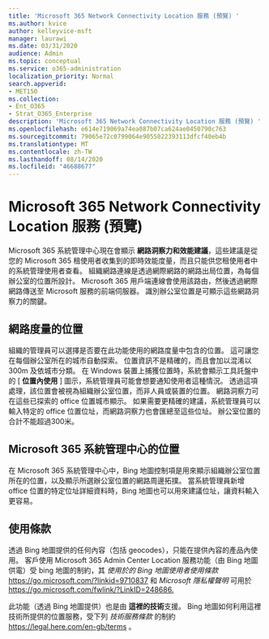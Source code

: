 ```yaml
---
title: 'Microsoft 365 Network Connectivity Location 服務 (預覽) '
ms.author: kvice
author: kelleyvice-msft
manager: laurawi
ms.date: 03/31/2020
audience: Admin
ms.topic: conceptual
ms.service: o365-administration
localization_priority: Normal
search.appverid:
- MET150
ms.collection:
- Ent_O365
- Strat_O365_Enterprise
description: 'Microsoft 365 Network Connectivity Location 服務 (預覽) '
ms.openlocfilehash: e614e719069a74ea087b07ca624ae0450790c763
ms.sourcegitcommit: 79065e72c0799064e9055022393113dfcf40eb4b
ms.translationtype: MT
ms.contentlocale: zh-TW
ms.lasthandoff: 08/14/2020
ms.locfileid: "46688677"
---
```

# <a name="microsoft-365-network-connectivity-location-services-preview"></a>Microsoft 365 Network Connectivity Location 服務 (預覽) 

Microsoft 365 系統管理中心現在會顯示 **網路洞察力和效能建議**，這些建議是從您的 Microsoft 365 租使用者收集到的即時效能度量，而且只能供您租使用者中的系統管理使用者查看。 組織網路連線是透過網際網路的網路出局位置，為每個辦公室的位置所設計。 Microsoft 365 用戶端連線會使用該路由，然後透過網際網路傳送至 Microsoft 服務的前端伺服器。 識別辦公室位置是可顯示這些網路洞察力的關鍵。

## <a name="location-in-network-measurements"></a>網路度量的位置

組織的管理員可以選擇是否要在此功能使用的網路度量中包含的位置。 這可讓您在每個辦公室所在的城市自動探索。 位置資訊不是精確的，而且會加以混淆以300m 及依城市分類。 在 Windows 裝置上捕獲位置時，系統會顯示工具託盤中的 [ **位置內使用** ] 圖示，系統管理員可能會想要通知使用者這種情況。 透過這項處理，該位置會被視為組織辦公室位置，而非人員或裝置的位置。 網路洞察力可在這些已探索的 office 位置城市顯示。 如果需要更精確的建議，系統管理員可以輸入特定的 office 位置位址，而網路洞察力也會匯總至這些位址。 辦公室位置的合計不能超過300米。

## <a name="location-in-the-microsoft-365-admin-center"></a>Microsoft 365 系統管理中心的位置

在 Microsoft 365 系統管理中心中，Bing 地圖控制項是用來顯示組織辦公室位置所在的位置，以及顯示所選辦公室位置的網路周邊拓撲。 當系統管理員新增 office 位置的特定位址詳細資料時，Bing 地圖也可以用來建議位址，讓資料輸入更容易。

## <a name="terms-of-use"></a>使用條款

透過 Bing 地圖提供的任何內容（包括 geocodes），只能在提供內容的產品內使用。 客戶使用 Microsoft 365 Admin Center Location 服務功能（由 Bing 地圖供電）受 bing 地圖的制約，其 _使用於的 Bing 地圖使用者使用條款_ <https://go.microsoft.com/?linkid=9710837> 和 _Microsoft 隱私權聲明_ 可用於 <https://go.microsoft.com/fwlink/?LinkID=248686.>

此功能（透過 Bing 地圖提供）也是由 **這裡的技術**支援。 Bing 地圖如何利用這裡技術所提供的位置服務，受下列 _技術服務條款_ 的制約 <https://legal.here.com/en-gb/terms> 。
